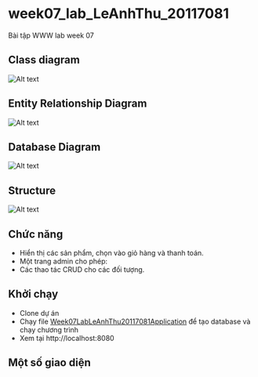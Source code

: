 # week07_lab_LeAnhThu_20117081

Bài tập WWW lab week 07

## Class diagram

![Alt text](https://scontent.fsgn2-5.fna.fbcdn.net/v/t1.15752-9/370218300_7174921502560032_5169747224921105712_n.png?_nc_cat=104&ccb=1-7&_nc_sid=8cd0a2&_nc_ohc=9eUv_OebQ8AAX_PC9iw&_nc_ht=scontent.fsgn2-5.fna&oh=03_AdScTWYWU-OrvJ8vNRXTPLM56T90qz6MP91AEUxt0k2DMQ&oe=658FBC5B)

## Entity Relationship Diagram

![Alt text](https://scontent.fsgn2-3.fna.fbcdn.net/v/t1.15752-9/403603323_1130807424991509_6131122034848412401_n.png?_nc_cat=107&ccb=1-7&_nc_sid=8cd0a2&_nc_ohc=7z8ugM2aTZQAX8o-1wn&_nc_ht=scontent.fsgn2-3.fna&oh=03_AdS4HlZvJEiIZpv5ni95bHV22A3fWEiE845wZXX7tJI5VQ&oe=658FC1FD)

##  Database Diagram

![Alt text](https://scontent.fsgn2-5.fna.fbcdn.net/v/t1.15752-9/370242334_1696910577673612_2812679015324525125_n.png?_nc_cat=104&ccb=1-7&_nc_sid=8cd0a2&_nc_ohc=24qvbHdFPnUAX_oSnAc&_nc_ht=scontent.fsgn2-5.fna&oh=03_AdScof9Tj3Z3OB9B8-9m3tZJuGkWLkU43XwLllu59WXNYA&oe=658FC13F)

## Structure

![Alt text](https://scontent.fsgn2-10.fna.fbcdn.net/v/t1.15752-9/370718746_993270255076209_7952878233181677306_n.png?_nc_cat=109&ccb=1-7&_nc_sid=8cd0a2&_nc_ohc=56WM-BKmSIwAX9_h68N&_nc_ht=scontent.fsgn2-10.fna&oh=03_AdSVIk40V6fpsrhYhJoPDqh7-H6e2jfZhgHLHF7wAEqM7w&oe=658FAF01)

## Chức năng

- Hiển thị các sản phẩm, chọn vào giỏ hàng và thanh toán.
- Một trang admin cho phép:
-  Các thao tác CRUD cho các đối tượng.

## Khởi chạy

- Clone dự án
- Chạy file [Week07LabLeAnhThu20117081Application](https://github.com/LeAnhThu6/week01_lab_LeAnhThu_20117081/blob/master/data/week01_db_script.sql) để tạo database và chạy chương trình
- Xem tại http://localhost:8080

## Một số giao diện 

